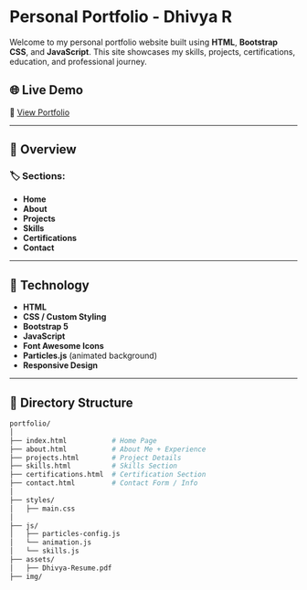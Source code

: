 # Personal Portfolio - Dhivya R

Welcome to my personal portfolio website built using **HTML**, **Bootstrap CSS**, and **JavaScript**. This site showcases my skills, projects, certifications, education, and professional journey.

## 🌐 Live Demo

🔗 [View Portfolio](https://myportfolio-vqfl.onrender.com)  

---

## 📸 Overview

### 🏷️ Sections:

- **Home** 
- **About** 
- **Projects**
- **Skills** 
- **Certifications** 
- **Contact**
---

## 🚀 Technology

- **HTML**
- **CSS / Custom Styling**
- **Bootstrap 5**
- **JavaScript**
- **Font Awesome Icons**
- **Particles.js** (animated background)
- **Responsive Design**

---

## 📂 Directory Structure

```bash
portfolio/
│
├── index.html           # Home Page
├── about.html           # About Me + Experience
├── projects.html        # Project Details
├── skills.html          # Skills Section
├── certifications.html  # Certification Section
├── contact.html         # Contact Form / Info
│
├── styles/
│   ├── main.css
│
├── js/
│   ├── particles-config.js
│   └── animation.js
│   └── skills.js
├── assets/
│   ├── Dhivya-Resume.pdf
├── img/
